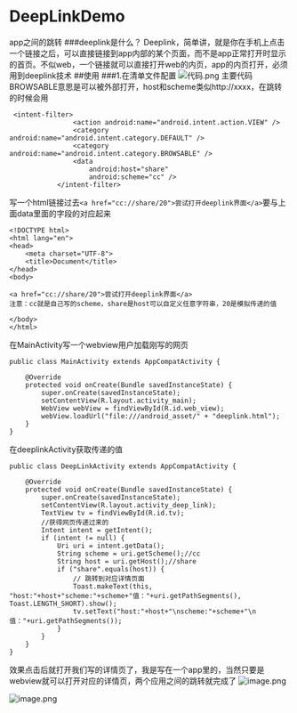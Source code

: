 # DeepLinkDemo
app之间的跳转
###deeplink是什么？
Deeplink，简单讲，就是你在手机上点击一个链接之后，可以直接链接到app内部的某个页面，而不是app正常打开时显示的首页。不似web，一个链接就可以直接打开web的内页，app的内页打开，必须用到deeplink技术
##使用
###1.在清单文件配置
![代码.png](https://upload-images.jianshu.io/upload_images/16910903-5e8978c3064eed9c.png?imageMogr2/auto-orient/strip%7CimageView2/2/w/1240)
主要代码BROWSABLE意思是可以被外部打开，host和scheme类似http://xxxx，在跳转的时候会用
```
 <intent-filter>
                <action android:name="android.intent.action.VIEW" />
                <category android:name="android.intent.category.DEFAULT" />
                <category android:name="android.intent.category.BROWSABLE" />
                <data
                    android:host="share"
                    android:scheme="cc" />
            </intent-filter>
```
写一个html链接过去```<a href="cc://share/20">尝试打开deeplink界面</a>```要与上面data里面的字段的对应起来
```
<!DOCTYPE html>
<html lang="en">
<head>
    <meta charset="UTF-8">
    <title>Document</title>
</head>
<body>

<a href="cc://share/20">尝试打开deeplink界面</a>
注意：cc就是自己写的scheme，share是host可以自定义任意字符串，20是模拟传递的值

</body>
</html>
```
在MainActivity写一个webview用户加载刚写的网页
```
public class MainActivity extends AppCompatActivity {

    @Override
    protected void onCreate(Bundle savedInstanceState) {
        super.onCreate(savedInstanceState);
        setContentView(R.layout.activity_main);
        WebView webView = findViewById(R.id.web_view);
        webView.loadUrl("file:///android_asset/" + "deeplink.html");
    }
}
```
在deeplinkActivity获取传递的值
```
public class DeepLinkActivity extends AppCompatActivity {

    @Override
    protected void onCreate(Bundle savedInstanceState) {
        super.onCreate(savedInstanceState);
        setContentView(R.layout.activity_deep_link);
        TextView tv = findViewById(R.id.tv);
        //获得网页传递过来的
        Intent intent = getIntent();
        if (intent != null) {
            Uri uri = intent.getData();
            String scheme = uri.getScheme();//cc
            String host = uri.getHost();//share
            if ("share".equals(host)) {
                // 跳转到对应详情页面
                Toast.makeText(this, "host:"+host+"scheme:"+scheme+"值："+uri.getPathSegments(), Toast.LENGTH_SHORT).show();
                tv.setText("host:"+host+"\nscheme:"+scheme+"\n值："+uri.getPathSegments());
            }
        }
    }
}
```
效果点击后就打开我们写的详情页了，我是写在一个app里的，当然只要是webview就可以打开对应的详情页，两个应用之间的跳转就完成了
![image.png](https://upload-images.jianshu.io/upload_images/16910903-b4a93b978835a6c5.png?imageMogr2/auto-orient/strip%7CimageView2/2/w/1240)

![image.png](https://upload-images.jianshu.io/upload_images/16910903-13dd0c4475d92e34.png?imageMogr2/auto-orient/strip%7CimageView2/2/w/1240)


